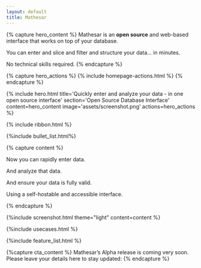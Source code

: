 ```yaml
---
layout: default
title: Mathesar
---
```


{% capture hero_content %}
Mathesar is an **open source** and web-based interface that works on top of your database.

You can enter and slice and filter and structure your data… in minutes.
  
No technical skills required.
{% endcapture %}

{% capture hero_actions %}
{% include homepage-actions.html %}
{% endcapture %}

{% include hero.html title='Quickly enter and analyze
your data - in one open source interface' section='Open Source Database Interface' content=hero_content image='assets/screenshot.png'
actions=hero_actions %}

{% include ribbon.html %}

{%include bullet_list.html%}

{% capture content %}

Now you can rapidly enter data.

And analyze that data.

And ensure your data is fully valid.

Using a self-hostable and accessible interface.

{% endcapture %}

{%include screenshot.html theme="light" content=content %}

{%include usecases.html %}

{%include feature_list.html %}

{%capture cta_content %}
Mathesar’s Alpha release is coming very soon.
Please leave your details here to stay updated:
{% endcapture %}
